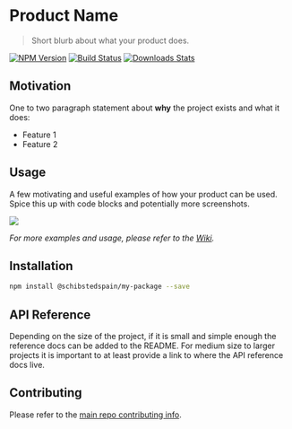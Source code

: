 # Product Name
> Short blurb about what your product does.

[![NPM Version][npm-image]][npm-url]
[![Build Status][travis-image]][travis-url]
[![Downloads Stats][npm-downloads]][npm-url]

## Motivation

One to two paragraph statement about  **why** the project exists and what it does:
* Feature 1
* Feature 2


## Usage

A few motivating and useful examples of how your product can be used. Spice this up with code blocks and potentially more screenshots.

![](http://pic.qqtn.com/file/2013/2014-11/20141124101150.jpg)

_For more examples and usage, please refer to the [Wiki][wiki]._


## Installation

```sh
npm install @schibstedspain/my-package --save
```

## API Reference

Depending on the size of the project, if it is small and simple enough the reference docs can be added to the README. For medium size to larger projects it is important to at least provide a link to where the API reference docs live.

## Contributing

Please refer to the [main repo contributing info](https://github.com/SUI-Components/sui/blob/master/CONTRIBUTING.md).


<!-- Markdown link & img dfn's -->
[npm-image]: https://img.shields.io/npm/v/datadog-metrics.svg?style=flat-square
[npm-url]: https://npmjs.org/package/datadog-metrics
[npm-downloads]: https://img.shields.io/npm/dm/datadog-metrics.svg?style=flat-square
[travis-image]: https://img.shields.io/travis/dbader/node-datadog-metrics/master.svg?style=flat-square
[travis-url]: https://travis-ci.org/dbader/node-datadog-metrics
[wiki]: https://github.com/yourname/yourproject/wiki
